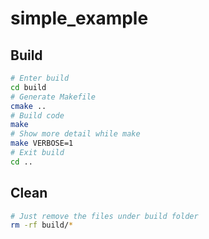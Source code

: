 # simple_example

## Build

```sh
# Enter build
cd build
# Generate Makefile
cmake ..
# Build code
make
# Show more detail while make
make VERBOSE=1
# Exit build
cd ..
```

## Clean

```sh
# Just remove the files under build folder
rm -rf build/*
```
